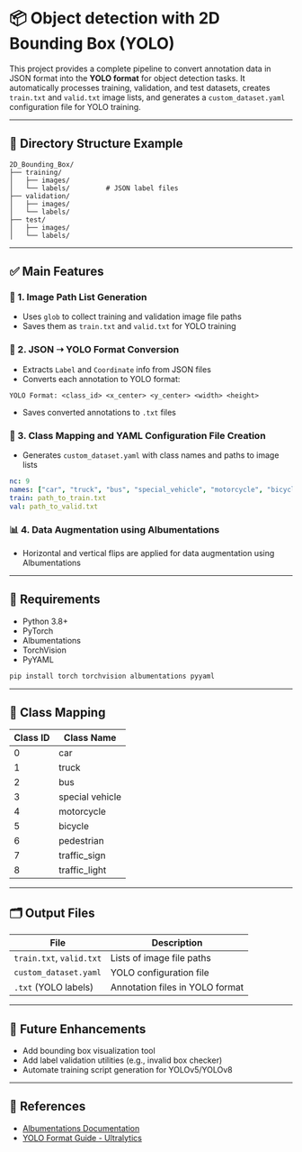 # 📦 Object detection with 2D Bounding Box (YOLO)

This project provides a complete pipeline to convert annotation data in JSON format into the **YOLO format** for object detection tasks. It automatically processes training, validation, and test datasets, creates `train.txt` and `valid.txt` image lists, and generates a `custom_dataset.yaml` configuration file for YOLO training.

---

## 📁 Directory Structure Example

```
2D_Bounding_Box/
├── training/
│   ├── images/
│   └── labels/         # JSON label files
├── validation/
│   ├── images/
│   └── labels/
├── test/
│   ├── images/
│   └── labels/
```

---

## ✅ Main Features

### 📄 1. Image Path List Generation
- Uses `glob` to collect training and validation image file paths
- Saves them as `train.txt` and `valid.txt` for YOLO training

### 🔄 2. JSON ➝ YOLO Format Conversion
- Extracts `Label` and `Coordinate` info from JSON files
- Converts each annotation to YOLO format:

```
YOLO Format: <class_id> <x_center> <y_center> <width> <height>
```

- Saves converted annotations to `.txt` files

### 🧭 3. Class Mapping and YAML Configuration File Creation
- Generates `custom_dataset.yaml` with class names and paths to image lists

```yaml
nc: 9
names: ["car", "truck", "bus", "special_vehicle", "motorcycle", "bicycle", "pedestrian", "traffic_sign", "traffic_light"]
train: path_to_train.txt
val: path_to_valid.txt
```

### 📊 4. Data Augmentation using Albumentations
- Horizontal and vertical flips are applied for data augmentation using Albumentations

---

## 🔧 Requirements

- Python 3.8+
- PyTorch
- Albumentations
- TorchVision
- PyYAML

```bash
pip install torch torchvision albumentations pyyaml
```

---

## 📌 Class Mapping

| Class ID | Class Name        |
|----------|-------------------|
| 0        | car               |
| 1        | truck             |
| 2        | bus               |
| 3        | special vehicle   |
| 4        | motorcycle        |
| 5        | bicycle           |
| 6        | pedestrian        |
| 7        | traffic_sign      |
| 8        | traffic_light     |

---

## 🗂️ Output Files

| File                          | Description                           |
|-------------------------------|---------------------------------------|
| `train.txt`, `valid.txt`      | Lists of image file paths             |
| `custom_dataset.yaml`         | YOLO configuration file               |
| `.txt` (YOLO labels)          | Annotation files in YOLO format       |

---

## 🚀 Future Enhancements

- Add bounding box visualization tool
- Add label validation utilities (e.g., invalid box checker)
- Automate training script generation for YOLOv5/YOLOv8

---

## 📝 References

- [Albumentations Documentation](https://albumentations.ai/)
- [YOLO Format Guide - Ultralytics](https://docs.ultralytics.com/datasets/detect/#format)

